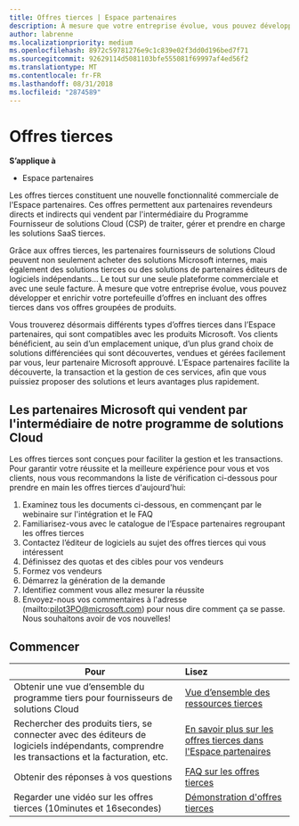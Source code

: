 ```yaml
---
title: Offres tierces | Espace partenaires
description: À mesure que votre entreprise évolue, vous pouvez développer et enrichir votre portefeuille d’offres en incluant des offres tierces dans vos offres groupées de produits.
author: labrenne
ms.localizationpriority: medium
ms.openlocfilehash: 8972c59781276e9c1c839e02f3dd0d196bed7f71
ms.sourcegitcommit: 92629114d5081103bfe555081f69997af4ed56f2
ms.translationtype: MT
ms.contentlocale: fr-FR
ms.lasthandoff: 08/31/2018
ms.locfileid: "2874589"
---
```

# <a name="third-party-offers"></a>Offres tierces 

**S’applique à**

- Espace partenaires

Les offres tierces constituent une nouvelle fonctionnalité commerciale de l'Espace partenaires. Ces offres permettent aux partenaires revendeurs directs et indirects qui vendent par l'intermédiaire du Programme Fournisseur de solutions Cloud (CSP) de traiter, gérer et prendre en charge les solutions SaaS tierces.  

Grâce aux offres tierces, les partenaires fournisseurs de solutions Cloud peuvent non seulement acheter des solutions Microsoft internes, mais également des solutions tierces ou des solutions de partenaires éditeurs de logiciels indépendants… Le tout sur une seule plateforme commerciale et avec une seule facture.  À mesure que votre entreprise évolue, vous pouvez développer et enrichir votre portefeuille d’offres en incluant des offres tierces dans vos offres groupées de produits. 

Vous trouverez désormais différents types d’offres tierces dans l’Espace partenaires, qui sont compatibles avec les produits Microsoft. Vos clients bénéficient, au sein d’un emplacement unique, d’un plus grand choix de solutions différenciées qui sont découvertes, vendues et gérées facilement par vous, leur partenaire Microsoft approuvé. L’Espace partenaires facilite la découverte, la transaction et la gestion de ces services, afin que vous puissiez proposer des solutions et leurs avantages plus rapidement.

## <a name="microsoft-partners-that-sell-through-our-cloud-solutions-program"></a>Les partenaires Microsoft qui vendent par l'intermédiaire de notre programme de solutions Cloud

Les offres tierces sont conçues pour faciliter la gestion et les transactions.  Pour garantir votre réussite et la meilleure expérience pour vous et vos clients, nous vous recommandons la liste de vérification ci-dessous pour prendre en main les offres tierces d'aujourd'hui:

1. Examinez tous les documents ci-dessous, en commençant par le webinaire sur l'intégration et le FAQ
2. Familiarisez-vous avec le catalogue de l’Espace partenaires regroupant les offres tierces
3. Contactez l’éditeur de logiciels au sujet des offres tierces qui vous intéressent
4. Définissez des quotas et des cibles pour vos vendeurs
5. Formez vos vendeurs
6. Démarrez la génération de la demande
7. Identifiez comment vous allez mesurer la réussite
8. Envoyez-nous vos commentaires à l'adresse (mailto:pilot3PO@microsoft.com) pour nous dire comment ça se passe. Nous souhaitons avoir de vos nouvelles!

## <a name="get-started"></a>Commencer 

|**Pour**   |**Lisez**   |
|------------------|:--------------------|
|Obtenir une vue d’ensemble du programme tiers pour fournisseurs de solutions Cloud  |[Vue d’ensemble des ressources tierces]( http://assetsprod.microsoft.com/mpn/third-party-offers-overview.pptx)|
|Rechercher des produits tiers, se connecter avec des éditeurs de logiciels indépendants, comprendre les transactions et la facturation, etc.| [En savoir plus sur les offres tierces dans l'Espace partenaires](third-party-help.md) |
|Obtenir des réponses à vos questions| [FAQ sur les offres tierces](http://assetsprod.microsoft.com/mpn/third-party-offers-faq.docx) |
|Regarder une vidéo sur les offres tierces (10minutes et 16secondes)   |[Démonstration d'offres tierces](http://assetsprod.microsoft.com/mpn/third-party-offers-demo.wma)|


